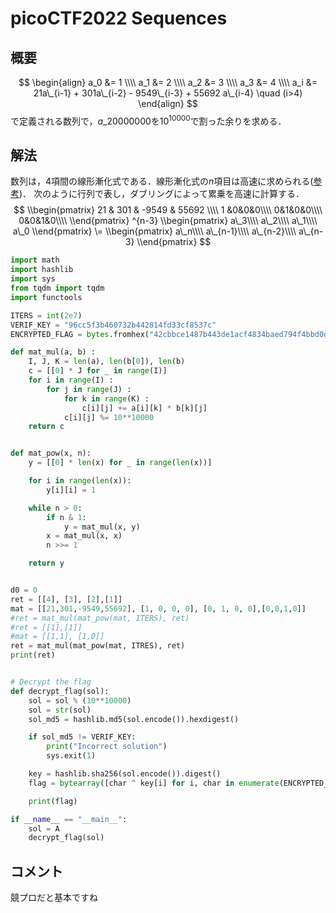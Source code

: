 # picoCTF2022 Sequences
## 概要
$$
\begin{align}
a_0 &= 1 \\\\
a_1 &= 2 \\\\
a_2 &= 3 \\\\
a_3 &= 4 \\\\
a_i &= 21a\_{i-1} + 301a\_{i-2} - 9549\_{i-3} + 55692 a\_{i-4} \quad (i>4)
\end{align}
$$
で定義される数列で，$a\_{20000000}$を$10^{10000}$で割った余りを求める．

## 解法
数列は，$4$項間の線形漸化式である．線形漸化式の$n$項目は高速に求められる([参考](https://shibaken28.github.io/my-library-for-competitive-programming/famous/fibo.html))．
次のように行列で表し，ダブリングによって累乗を高速に計算する．
$$
\\begin{pmatrix}
21 & 301 & -9549 & 55692 \\\\
1 &0&0&0\\\\
0&1&0&0\\\\
0&0&1&0\\\\
\\end{pmatrix}
^{n-3}
\\begin{pmatrix}
a\_3\\\\
a\_2\\\\
a\_1\\\\
a\_0
\\end{pmatrix}
\=
\\begin{pmatrix}
a\_n\\\\
a\_{n-1}\\\\
a\_{n-2}\\\\
a\_{n-3}
\\end{pmatrix}
$$


```python
import math
import hashlib
import sys
from tqdm import tqdm
import functools

ITERS = int(2e7)
VERIF_KEY = "96cc5f3b460732b442814fd33cf8537c"
ENCRYPTED_FLAG = bytes.fromhex("42cbbce1487b443de1acf4834baed794f4bbd0dfe08b5f3b248ef7c32b")

def mat_mul(a, b) :
    I, J, K = len(a), len(b[0]), len(b)
    c = [[0] * J for _ in range(I)]
    for i in range(I) :
        for j in range(J) :
            for k in range(K) :
                c[i][j] += a[i][k] * b[k][j]
            c[i][j] %= 10**10000
    return c


def mat_pow(x, n):
    y = [[0] * len(x) for _ in range(len(x))]

    for i in range(len(x)):
        y[i][i] = 1

    while n > 0:
        if n & 1:
            y = mat_mul(x, y)
        x = mat_mul(x, x)
        n >>= 1

    return y


d0 = 0
ret = [[4], [3], [2],[1]]
mat = [[21,301,-9549,55692], [1, 0, 0, 0], [0, 1, 0, 0],[0,0,1,0]]
#ret = mat_mul(mat_pow(mat, ITERS), ret)
#ret = [[1],[1]]
#mat = [[1,1], [1,0]]
ret = mat_mul(mat_pow(mat, ITRES), ret)
print(ret)


# Decrypt the flag
def decrypt_flag(sol):
    sol = sol % (10**10000)
    sol = str(sol)
    sol_md5 = hashlib.md5(sol.encode()).hexdigest()

    if sol_md5 != VERIF_KEY:
        print("Incorrect solution")
        sys.exit(1)

    key = hashlib.sha256(sol.encode()).digest()
    flag = bytearray([char ^ key[i] for i, char in enumerate(ENCRYPTED_FLAG)]).decode()

    print(flag)

if __name__ == "__main__":
    sol = A
    decrypt_flag(sol)
```

## コメント
競プロだと基本ですね
